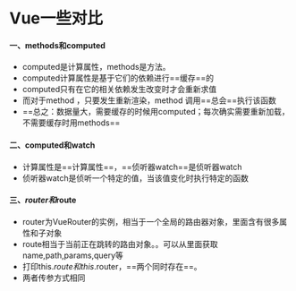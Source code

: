 # Vue一些对比
#### 一、methods和computed
- computed是计算属性，methods是方法。
- computed计算属性是基于它们的依赖进行==缓存==的
- computed只有在它的相关依赖发生改变时才会重新求值
- 而对于method ，只要发生重新渲染，method 调用==总会==执行该函数
- ==总之：数据量大，需要缓存的时候用computed；每次确实需要重新加载，不需要缓存时用methods==
#### 二、computed和watch
- 计算属性是==计算属性==，==侦听器watch==是侦听器watch
- 侦听器watch是侦听一个特定的值，当该值变化时执行特定的函数
#### 三、$router和$route
- router为VueRouter的实例，相当于一个全局的路由器对象，里面含有很多属性和子对象
- route相当于当前正在跳转的路由对象。。可以从里面获取name,path,params,query等
- 打印this.$route和this.$router，==两个同时存在==。
- 两者传参方式相同
